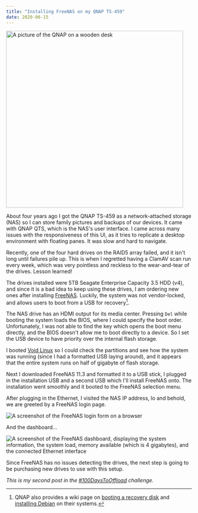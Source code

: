 ```yaml
---
title: "Installing FreeNAS on my QNAP TS-459"
date: 2020-06-15
---
```


<img src="qnap.jpg" alt="A picture of the QNAP on a wooden desk" width="480" />

About four years ago I got the QNAP TS-459 as a network-attached storage (NAS)
so I can store family pictures and backups of our devices. It came with QNAP
QTS, which is the NAS's user interface. I came across many issues with the
responsiveness of this UI, as it tries to replicate a desktop environment with
floating panes. It was slow and hard to navigate.

Recently, one of the four hard drives on the RAID5 array failed, and it isn't
long until failures pile up. This is when I regretted having a ClamAV scan run
every week, which was very pointless and reckless to the wear-and-tear of the
drives. Lesson learned!

The drives installed were 5TB Seagate Enterprise Capacity 3.5 HDD (v4), and
since it is a bad idea to keep using these drives, I am ordering new ones after
installing [FreeNAS]. Luckily, the system was not vendor-locked, and allows
users to boot from a USB for recovery[^1]. 

The NAS drive has an HDMI output for its media center. Pressing `Del`
while booting the system loads the BIOS, where I could specify the boot order.
Unfortunately, I was not able to find the key which opens the boot menu
directly, and the BIOS doesn't allow me to boot directly to a device. So I set
the USB device to have priority over the internal flash storage.

I booted [Void Linux] so I could check the partitions and see how the system
was running (since I had a formatted USB laying around), and it appears that
the entire system runs on half of gigabyte of flash storage.

Next I downloaded FreeNAS 11.3 and formatted it to a USB stick, I plugged in
the installation USB and a second USB which I'll install FreeNAS onto. The
installation went smoothly and it booted to the FreeNAS selection menu.

After plugging in the Ethernet, I visited the NAS IP address, lo and behold, we
are greeted by a FreeNAS login page.

![A screenshot of the FreeNAS login form on a browser](login.png)

And the dashboard...

![A screenshot of the FreeNAS dashboard, displaying the system information, the
system load, memory available (which is 4 gigabytes), and the connected
Ethernet interface](dashboard.png)

Since FreeNAS has no issues detecting the drives, the next step is going to be
purchasing new drives to use with this setup.

*This is my second post in the [#100DaysToOffload](https://100daystooffload.com)
challenge.*

[^1]: QNAP also provides a wiki page on [booting a recovery disk](https://wiki.qnap.com/wiki/Firmware_Recovery#Instructions_for_NAS_Recovery)
  and [installing Debian](https://wiki.qnap.com/wiki/Debian_Installation_On_QNAP)
  on their systems.

[Void Linux]: https://voidlinux.org/
[FreeNAS]: https://www.freenas.org/
